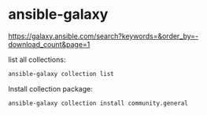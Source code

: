 # ansible-galaxy

https://galaxy.ansible.com/search?keywords=&order_by=-download_count&page=1

list all collections:
```bash
ansible-galaxy collection list
```

Install collection package:
```bash
ansible-galaxy collection install community.general
```


